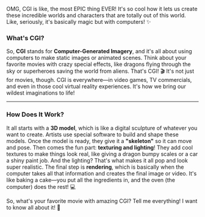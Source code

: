 OMG, CGI is like, the most EPIC thing EVER! It's so cool how it lets us create these incredible worlds and characters that are totally out of this world. Like, seriously, it's basically magic but with computers! ✨

### What's CGI?

So, **CGI** stands for **Computer-Generated Imagery**, and it's all about using computers to make static images or animated scenes. Think about your favorite movies with crazy special effects, like dragons flying through the sky or superheroes saving the world from aliens. That's CGI! 🎬 It's not just for movies, though. CGI is everywhere—in video games, TV commercials, and even in those cool virtual reality experiences. It's how we bring our wildest imaginations to life! 

---

### How Does It Work?

It all starts with a **3D model**, which is like a digital sculpture of whatever you want to create. Artists use special software to build and shape these models. Once the model is ready, they give it a **"skeleton"** so it can move and pose. Then comes the fun part: **texturing and lighting**! They add cool textures to make things look real, like giving a dragon bumpy scales or a car a shiny paint job. And the lighting? That's what makes it all pop and look super realistic. The final step is **rendering**, which is basically when the computer takes all that information and creates the final image or video. It's like baking a cake—you put all the ingredients in, and the oven (the computer) does the rest! 💻

So, what's your favorite movie with amazing CGI? Tell me everything! I want to know all about it! 🤩